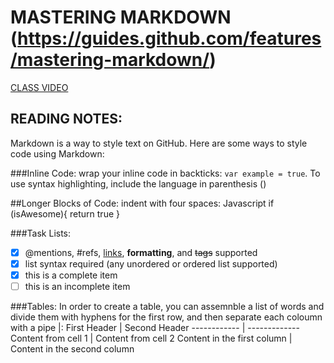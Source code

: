 # MASTERING MARKDOWN (https://guides.github.com/features/mastering-markdown/)
[CLASS VIDEO](https://www.youtube.com/watch?v=&list=PLFgwPLfQrCx2SsFm8_Hg2_CCqgT72--5I&index=1)
## READING NOTES:
Markdown is a way to style text on GitHub.  Here are some ways to style code using Markdown:

###Inline Code:
wrap your inline code in backticks: `var example = true`.  To use syntax highlighting, include the language in parenthesis ()

##Longer Blocks of Code:
indent with four spaces:
        Javascript
        if (isAwesome){
        return true
        }
        
###Task Lists:
- [x] @mentions, #refs, [links](), **formatting**, and <del>tags</del> supported
- [x] list syntax required (any unordered or ordered list supported)
- [x] this is a complete item
- [ ] this is an incomplete item

###Tables:
In order to create a table, you can assemnble a list of words and divide them with hyphens for the first row, and then separate each coloumn with a pipe |:
First Header | Second Header
------------ | -------------
Content from cell 1 | Content from cell 2
Content in the first column | Content in the second column
